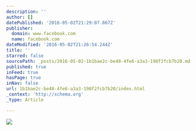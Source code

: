 ```yaml
---
description: ''
author: []
datePublished: '2016-05-02T21:29:07.867Z'
publisher:
  domain: www.facebook.com
  name: facebook.com
dateModified: '2016-05-02T21:26:54.244Z'
title: ''
starred: false
sourcePath: _posts/2016-05-02-1b1bae2c-be48-4fe6-a3a3-190f2fcb7b20.md
published: true
inFeed: true
hasPage: true
inNav: false
url: 1b1bae2c-be48-4fe6-a3a3-190f2fcb7b20/index.html
_context: 'http://schema.org'
_type: Article

---
```

![](https://scontent-mia1-1.xx.fbcdn.net/hphotos-xfp1/v/t1.0-9/12472657_1023204917733533_466435011842204437_n.jpg?oh=fc4d2e29825a80bc765032ddbebcecd2&oe=57AA50B5)
